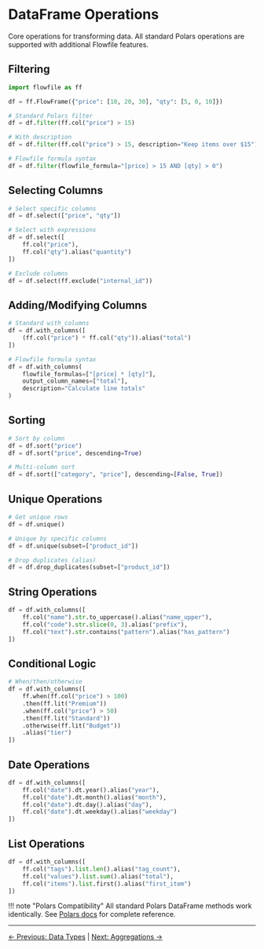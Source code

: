 # DataFrame Operations

Core operations for transforming data. All standard Polars operations are supported with additional Flowfile features.

## Filtering

```python
import flowfile as ff

df = ff.FlowFrame({"price": [10, 20, 30], "qty": [5, 0, 10]})

# Standard Polars filter
df = df.filter(ff.col("price") > 15)

# With description
df = df.filter(ff.col("price") > 15, description="Keep items over $15")

# Flowfile formula syntax
df = df.filter(flowfile_formula="[price] > 15 AND [qty] > 0")
```

## Selecting Columns

```python
# Select specific columns
df = df.select(["price", "qty"])

# Select with expressions
df = df.select([
    ff.col("price"),
    ff.col("qty").alias("quantity")
])

# Exclude columns
df = df.select(ff.exclude("internal_id"))
```

## Adding/Modifying Columns

```python
# Standard with_columns
df = df.with_columns([
    (ff.col("price") * ff.col("qty")).alias("total")
])

# Flowfile formula syntax
df = df.with_columns(
    flowfile_formulas=["[price] * [qty]"],
    output_column_names=["total"],
    description="Calculate line totals"
)
```

## Sorting

```python
# Sort by column
df = df.sort("price")
df = df.sort("price", descending=True)

# Multi-column sort
df = df.sort(["category", "price"], descending=[False, True])
```

## Unique Operations

```python
# Get unique rows
df = df.unique()

# Unique by specific columns
df = df.unique(subset=["product_id"])

# Drop duplicates (alias)
df = df.drop_duplicates(subset=["product_id"])
```


## String Operations

```python
df = df.with_columns([
    ff.col("name").str.to_uppercase().alias("name_upper"),
    ff.col("code").str.slice(0, 3).alias("prefix"),
    ff.col("text").str.contains("pattern").alias("has_pattern")
])
```

## Conditional Logic

```python
# When/then/otherwise
df = df.with_columns([
    ff.when(ff.col("price") > 100)
    .then(ff.lit("Premium"))
    .when(ff.col("price") > 50)
    .then(ff.lit("Standard"))
    .otherwise(ff.lit("Budget"))
    .alias("tier")
])
```

## Date Operations

```python
df = df.with_columns([
    ff.col("date").dt.year().alias("year"),
    ff.col("date").dt.month().alias("month"),
    ff.col("date").dt.day().alias("day"),
    ff.col("date").dt.weekday().alias("weekday")
])
```

## List Operations

```python
df = df.with_columns([
    ff.col("tags").list.len().alias("tag_count"),
    ff.col("values").list.sum().alias("total"),
    ff.col("items").list.first().alias("first_item")
])
```

!!! note "Polars Compatibility"
    All standard Polars DataFrame methods work identically. See [Polars docs](https://pola-rs.github.io/polars/py-polars/html/reference/dataframe/index.html) for complete reference.

---
[← Previous: Data Types](data-types.md) | [Next: Aggregations →](aggregations.md)
